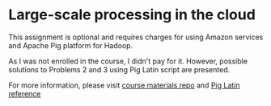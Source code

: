 # Large-scale processing in the cloud

This assignment is optional and requires charges for using Amazon services and Apache Pig platform for Hadoop.

As I was not enrolled in the course, I didn't pay for it. However, possible solutions to Problems 2 and 3 using Pig Latin script are presented.

For more information, please visit [course materials repo](https://github.com/uwescience/datasci_course_materials "datasci_course_materials") and [Pig Latin reference](http://pig.apache.org/docs/r0.7.0/piglatin_ref2.html "Pig Latin Reference Manual 2")